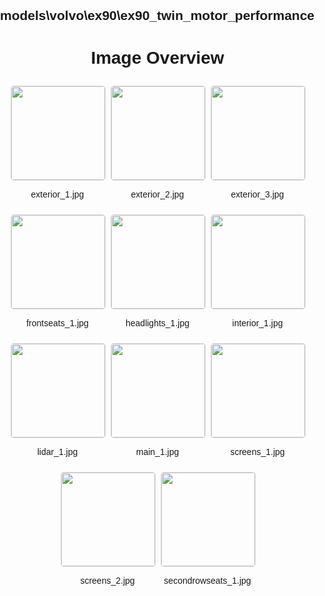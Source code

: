 ## models\volvo\ex90\ex90_twin_motor_performance
<style>
    body {
        font-family: Arial, sans-serif;
        margin: 0;
        padding: 0;
    }
    .image-gallery {
        display: flex;
        flex-wrap: wrap;
        gap: 10px;
        justify-content: center;
        padding: 10px;
    }
    .image-gallery img {
        width: 150px;
        height: auto;
        border: 1px solid #ddd;
        border-radius: 5px;
    }
    .image-gallery div {
        flex: 1 1 calc(33.333% - 20px); /* Three images per row on large screens */
        max-width: 150px;
        text-align: center;
    }
    @media (max-width: 768px) {
        .image-gallery div {
            flex: 1 1 calc(50% - 20px); /* Two images per row on medium screens */
        }
    }
    @media (max-width: 480px) {
        .image-gallery div {
            flex: 1 1 100%; /* One image per row on small screens */
        }
    }
</style>
<h1 style ="text-align: center;"> Image Overview </h1> <div class="image-gallery">
<div>
<img src="https://media.evkx.net/multimedia/models/volvo/ex90/ex90_twin_motor_performance/exterior_1_st.jpg">
<p>exterior_1.jpg</p>
</div>
<div>
<img src="https://media.evkx.net/multimedia/models/volvo/ex90/ex90_twin_motor_performance/exterior_2_st.jpg">
<p>exterior_2.jpg</p>
</div>
<div>
<img src="https://media.evkx.net/multimedia/models/volvo/ex90/ex90_twin_motor_performance/exterior_3_st.jpg">
<p>exterior_3.jpg</p>
</div>
<div>
<img src="https://media.evkx.net/multimedia/models/volvo/ex90/ex90_twin_motor_performance/frontseats_1_st.jpg">
<p>frontseats_1.jpg</p>
</div>
<div>
<img src="https://media.evkx.net/multimedia/models/volvo/ex90/ex90_twin_motor_performance/headlights_1_st.jpg">
<p>headlights_1.jpg</p>
</div>
<div>
<img src="https://media.evkx.net/multimedia/models/volvo/ex90/ex90_twin_motor_performance/interior_1_st.jpg">
<p>interior_1.jpg</p>
</div>
<div>
<img src="https://media.evkx.net/multimedia/models/volvo/ex90/ex90_twin_motor_performance/lidar_1_st.jpg">
<p>lidar_1.jpg</p>
</div>
<div>
<img src="https://media.evkx.net/multimedia/models/volvo/ex90/ex90_twin_motor_performance/main_1_st.jpg">
<p>main_1.jpg</p>
</div>
<div>
<img src="https://media.evkx.net/multimedia/models/volvo/ex90/ex90_twin_motor_performance/screens_1_st.jpg">
<p>screens_1.jpg</p>
</div>
<div>
<img src="https://media.evkx.net/multimedia/models/volvo/ex90/ex90_twin_motor_performance/screens_2_st.jpg">
<p>screens_2.jpg</p>
</div>
<div>
<img src="https://media.evkx.net/multimedia/models/volvo/ex90/ex90_twin_motor_performance/secondrowseats_1_st.jpg">
<p>secondrowseats_1.jpg</p>
</div>
</div>
